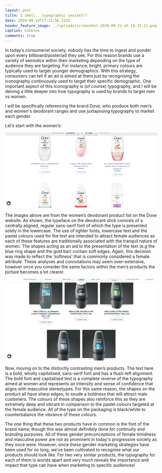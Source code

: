 ```yaml
---
layout: post
title: I smell...typographic sexism?!?
date: 2020-09-24T17:31:56.213Z
header_feature_image: ../uploads/screenshot-2020-09-21-at-18.33.11.png
caption: Cobbles
comments: true
---
```

In today’s consumerist society, nobody has the time to ingest and ponder upon every billboard/poster/ad they see. For this reason brands use a variety of semiotics within their marketing depending on the type of audience they are targeting. For instance; bright, primary colours are typically used to target younger demographics. With this strategy, consumers can tell if an ad is aimed at them just by recognising the iconography continuously used to target their specific demographic. One important aspect of this iconography is (of course) typography, and I will be delving a little deeper into how typography is used by brands to target men vs women.

I will be specifically referencing the brand Dove, who produce both men’s and women's deodorant ranges and use juxtaposing typography to market each gender.

Let’s start with the women’s:

![Women's Dove Deodorant ](../uploads/screenshot-2020-09-22-at-18.39.37.png "Taken from Dove.com")

The images above are from the women’s deodorant product list on the Dove website. As shown, the typeface on the deodorant stick consists of a centrally aligned, regular sans-serif font of which the type is presented solely in the lowercase. The use of lighter fonts, lowercase text and the pastel colours used for the text are intended to attract female audiences as each of these features are traditionally associated with the tranquil nature of women. The shapes acting as an aid to the presentation of the text (e.g the blue ring shape and the gold bar) contain soft edges. Again, this decision was made to reflect the ‘softness’ that is commonly considered a female attribute. These analyses and connotations may seem over-extensive, however once you consider the same factors within the men’s products the picture becomes a lot clearer.

![Men's Dove Deodorant](../uploads/screenshot-2020-09-22-at-18.40.04.png "Taken from Dove.com")

Now, moving on to the distinctly contrasting men’s products. The text here is a bold, wholly capitalised, sans-serif font and has a flush-left alignment. The bold font and capitalised text is a complete reverse of the typography aimed at women and represents an intensity and sense of confidence that aligns with masculine stereotypes. For this same reason, the shapes on the product all have sharp edges; to exude a boldness that will attract male customers. The colours of these shapes also reinforce this as they are extremely deep and vibrant in comparison to the pastel colours targeted at the female audience. All of the type on the packaging is black/white to counterbalance the vibrance of these colours.

The one thing that these two products have in common is the font of the brand name; though this was almost definitely done for continuity and branding purposes. All of these gender preconceptions of female timidness and masculine power are not as prominent in today's progressive society as they once were. However, since these gender marketing strategies have been used for so long, we’ve been cultivated to recognise what our products should look like. For two very similar products, the typography for each of them is worlds apart and very much reveals the importance and impact that type can have when marketing to specific audiences!